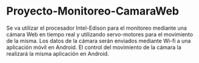 # Proyecto-Monitoreo-CamaraWeb
Se va utilizar el procesador Intel-Edison para el monitoreo mediante una cámara Web en tiempo real y utilizando servo-motores para el movimiento de la misma. Los datos de la cámara serán enviados mediante Wi-fi a una aplicación móvil en Android. El control del movimiento de la cámara la realizará la misma aplicación en Android.
